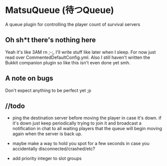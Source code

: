 # MatsuQueue (待つQueue)
A queue plugin for controlling the player count of survival servers

## Oh sh*t there's nothing here
Yeah it's like 3AM rn ;-;, I'll write stuff like later when I sleep. For now just read over CommentedDefaultConfig.yml. Also I still haven't written the Bukkit companion plugin so like this isn't even done yet smh.

## A note on bugs
Don't expect anything to be perfect yet ;p

## //todo
- ping the destination server before moving the player in case it's down. if it's down just keep periodically trying to join it and broadcast a notification in chat to all waiting players that the queue will begin moving again when the server is back up.

- maybe make a way to hold you spot for a few seconds in case you accidentally disconnected/crashed/etc?

- add priority integer to slot groups

